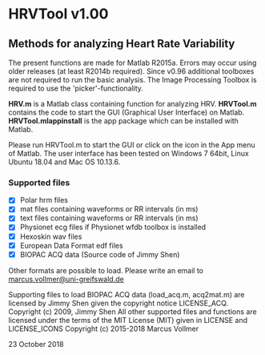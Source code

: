 # HRVTool v1.00
## Methods for analyzing Heart Rate Variability

The present functions are made for Matlab R2015a. Errors may occur using older releases (at least R2014b required). Since v0.96 additional toolboxes are not required to run the basic analysis. The Image Processing Toolbox is required to use the 'picker'-functionality.

**HRV.m** is a Matlab class containing function for analyzing HRV.
**HRVTool.m** contains the code to start the GUI (Graphical User Interface) on Matlab.
**HRVTool.mlappinstall** is the app package which can be installed with Matlab.

Please run HRVTool.m to start the GUI or click on the icon in the App menu of Matlab.
The user interface has been tested on Windows 7 64bit, Linux Ubuntu 18.04 and Mac OS 10.13.6.

### Supported files
- [x] Polar hrm files
- [x] mat files containing waveforms or RR intervals (in ms)
- [x] text files containing waveforms or RR intervals (in ms)
- [x] Physionet ecg files if Physionet wfdb toolbox is installed
- [x] Hexoskin wav files
- [x] European Data Format edf files
- [x] BIOPAC ACQ data (Source code of Jimmy Shen)

Other formats are possible to load. Please write an email to marcus.vollmer@uni-greifswald.de

Supporting files to load BIOPAC ACQ data (load_acq.m, acq2mat.m) are licensed by Jimmy Shen given the copyright notice LICENSE_ACQ.
Copyright (c) 2009, Jimmy Shen
All other supported files and functions are licensed under the terms of the MIT License (MIT) given in LICENSE and LICENSE_ICONS
Copyright (c) 2015-2018 Marcus Vollmer

23 October 2018
